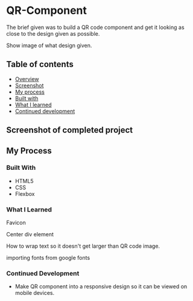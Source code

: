 # QR-Component

The brief given was to build a QR code component and get it looking as close to the design given as possible.

Show image of what design given. 

## Table of contents

  - [Overview](#overview)
  - [Screenshot](#screenshot)
  - [My process](#my-process)
  - [Built with](#built-with)
  - [What I learned](#what-i-learned)
  - [Continued development](#continued-development)
  
## Screenshot of completed project




## My Process

### Built With

- HTML5
- CSS
- Flexbox

### What I Learned

Favicon 

Center div element 

How to wrap text so it doesn't get larger than QR code image. 

importing fonts from google fonts 

### Continued Development
- Make QR component into a responsive design so it can be viewed on mobile devices. 

